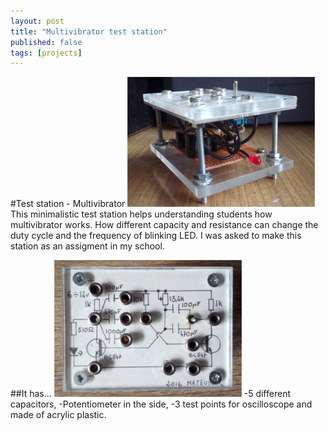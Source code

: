 ```yaml
---
layout: post
title: "Multivibrator test station"
published: false
tags: [projects]
---
```

#Test station - Multivibrator
![Main board](_articles/assets/multivibrator/multivibrator_side_low.jpg)
This minimalistic test station helps understanding students how multivibrator works. How different capacity and resistance can change the duty cycle and the frequency of blinking LED.
I was asked to make this station as an assigment in my school.

##It has...
![Top view](_articles/assets/multivibrator/multivibrator_top_low.jpg)
-5 different capacitors,
-Potentiometer in the side,
-3 test points for oscilloscope
and made of acrylic plastic.
